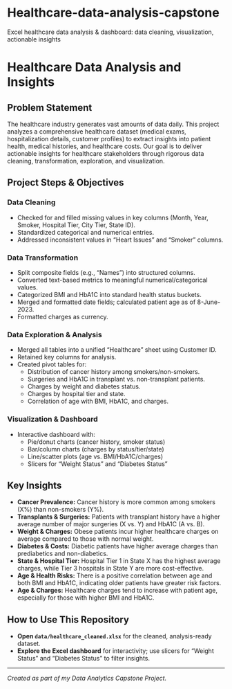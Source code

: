 # Healthcare-data-analysis-capstone
Excel healthcare data analysis &amp; dashboard: data cleaning, visualization, actionable insights
# Healthcare Data Analysis and Insights

## Problem Statement
The healthcare industry generates vast amounts of data daily. This project analyzes a comprehensive healthcare dataset (medical exams, hospitalization details, customer profiles) to extract insights into patient health, medical histories, and healthcare costs. Our goal is to deliver actionable insights for healthcare stakeholders through rigorous data cleaning, transformation, exploration, and visualization.

## Project Steps & Objectives

### Data Cleaning
- Checked for and filled missing values in key columns (Month, Year, Smoker, Hospital Tier, City Tier, State ID).
- Standardized categorical and numerical entries.
- Addressed inconsistent values in “Heart Issues” and “Smoker” columns.

### Data Transformation
- Split composite fields (e.g., “Names”) into structured columns.
- Converted text-based metrics to meaningful numerical/categorical values.
- Categorized BMI and HbA1C into standard health status buckets.
- Merged and formatted date fields; calculated patient age as of 8-June-2023.
- Formatted charges as currency.

### Data Exploration & Analysis
- Merged all tables into a unified “Healthcare” sheet using Customer ID.
- Retained key columns for analysis.
- Created pivot tables for:
  - Distribution of cancer history among smokers/non-smokers.
  - Surgeries and HbA1C in transplant vs. non-transplant patients.
  - Charges by weight and diabetes status.
  - Charges by hospital tier and state.
  - Correlation of age with BMI, HbA1C, and charges.

### Visualization & Dashboard
- Interactive dashboard with:
  - Pie/donut charts (cancer history, smoker status)
  - Bar/column charts (charges by status/tier/state)
  - Line/scatter plots (age vs. BMI/HbA1C/charges)
  - Slicers for “Weight Status” and “Diabetes Status”

## Key Insights

- **Cancer Prevalence:** Cancer history is more common among smokers (X%) than non-smokers (Y%).
- **Transplants & Surgeries:** Patients with transplant history have a higher average number of major surgeries (X vs. Y) and HbA1C (A vs. B).
- **Weight & Charges:** Obese patients incur higher healthcare charges on average compared to those with normal weight.
- **Diabetes & Costs:** Diabetic patients have higher average charges than prediabetics and non-diabetics.
- **State & Hospital Tier:** Hospital Tier 1 in State X has the highest average charges, while Tier 3 hospitals in State Y are more cost-effective.
- **Age & Health Risks:** There is a positive correlation between age and both BMI and HbA1C, indicating older patients have greater risk factors.
- **Age & Charges:** Healthcare charges tend to increase with patient age, especially for those with higher BMI and HbA1C.

## How to Use This Repository

- **Open `data/healthcare_cleaned.xlsx`** for the cleaned, analysis-ready dataset.
- **Explore the Excel dashboard** for interactivity; use slicers for “Weight Status” and “Diabetes Status” to filter insights.

---

*Created as part of my Data Analytics Capstone Project.*

